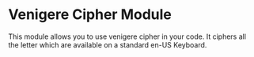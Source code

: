# Venigere Cipher Module

This module allows you to use venigere cipher in your code.
It ciphers all the letter which are available on a standard en-US Keyboard.
